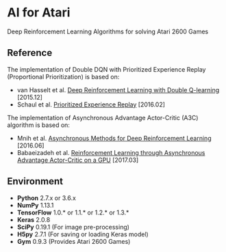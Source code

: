 # AI for Atari

Deep Reinforcement Learning Algorithms for solving Atari 2600 Games

## Reference
The implementation of Double DQN with Prioritized Experience Replay (Proportional Prioritization) is based on:
- van Hasselt et al. [Deep Reinforcement Learning with Double Q-learning](https://arxiv.org/pdf/1509.06461.pdf) [2015.12]
- Schaul et al. [Prioritized Experience Replay](https://arxiv.org/pdf/1511.05952.pdf) [2016.02]

The implementation of Asynchronous Advantage Actor-Critic (A3C) algorithm is based on:
- Mnih et al. [Asynchronous Methods for Deep Reinforcement Learning](https://arxiv.org/pdf/1602.01783.pdf) [2016.06]
- Babaeizadeh et al. [Reinforcement Learning through Asynchronous Advantage Actor-Critic on a GPU](https://arxiv.org/pdf/1611.06256.pdf) [2017.03]


## Environment
- <b>Python</b> 2.7.x or 3.6.x
- <b>NumPy</b> 1.13.1
- <b>TensorFlow</b> 1.0.* or 1.1.* or 1.2.* or 1.3.*
- <b>Keras</b> 2.0.8
- <b>SciPy</b> 0.19.1 (For image pre-processing)
- <b>H5py</b> 2.7.1 (For saving or loading Keras model)
- <b>Gym</b> 0.9.3 (Provides Atari 2600 Games)

